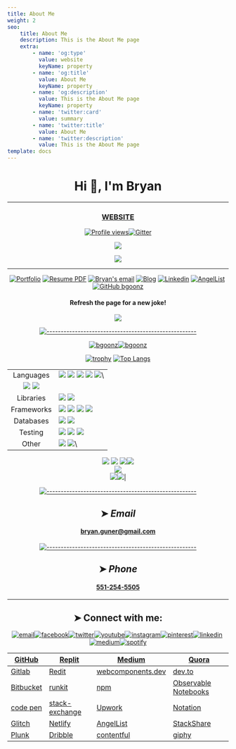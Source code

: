 ```yaml
---
title: About Me
weight: 2
seo:
    title: About Me
    description: This is the About Me page
    extra:
        - name: 'og:type'
          value: website
          keyName: property
        - name: 'og:title'
          value: About Me
          keyName: property
        - name: 'og:description'
          value: This is the About Me page
          keyName: property
        - name: 'twitter:card'
          value: summary
        - name: 'twitter:title'
          value: About Me
        - name: 'twitter:description'
          value: This is the About Me page
template: docs
---
```


<div align="center">

# Hi 👋, I'm Bryan

---

### [](https://github.com/bgoonz#website)[WEBSITE](https://best-celery-b2d7c.netlify.app/)

[![Profile views](https://camo.githubusercontent.com/41fbd874c1ba0b69222440c1527ceb24831f388dcf4b875c048dbf0ce11fce58/68747470733a2f2f76696577732e77686174696c656172656e65642e746f6461792f76696577732f6769746875622f62676f6f6e7a2f76696577732e737667)](https://camo.githubusercontent.com/41fbd874c1ba0b69222440c1527ceb24831f388dcf4b875c048dbf0ce11fce58/68747470733a2f2f76696577732e77686174696c656172656e65642e746f6461792f76696577732f6769746875622f62676f6f6e7a2f76696577732e737667)[![Gitter](https://camo.githubusercontent.com/3b010aaec4938434c93c158f7ad38fd70693fdc8c1ec39baeadbebab61458138/68747470733a2f2f6261646765732e6769747465722e696d2f62676f6f6e7a2f636f6d6d756e6974792e737667)](https://gitter.im/bgoonz/community?utm_source=badge&utm_medium=badge&utm_campaign=pr-badge)

[![](https://github.com/bgoonz/bgoonz/raw/master/circle-small-sharp.png?raw=true?raw=true)](https://github.com/bgoonz/bgoonz/blob/master/circle-small-sharp.png?raw=true?raw=true)

[![](https://camo.githubusercontent.com/f6ac8d3c7641477ae04ab8a8ca85e237f5543f438929f3d36c8b47e4839761b0/687474703a2f2f696d672e796f75747562652e636f6d2f76692f78475a53577646657373382f302e6a7067)](http://www.youtube.com/watch?v=xGZSWvFess8 'Ancestrial Solo')

---

[![Portfolio](https://camo.githubusercontent.com/08996371831d4c65d91b748a91dc04913804a04572875dbc831e5760146cd90d/68747470733a2f2f696d672e736869656c64732e696f2f62616467652f2d2545322539442541345f506f7274666f6c696f2d6635383f7374796c653d666c61742d737175617265266c6f676f3d61266c6f676f436f6c6f723d7768697465266c696e6b3d68747470733a2f2f62676f6f6e7a2e6769746875622e696f2f)](https://bgoonz.github.io/) [![Resume PDF](https://camo.githubusercontent.com/be39e4efa075ffc9dec9f08ffa5296ab259a2190ca575bbc58881c2c79fc3447/68747470733a2f2f696d672e736869656c64732e696f2f62616467652f2d526573756d652d6630303f7374796c653d666c61742d737175617265266c6f676f3d61646f62652d6163726f6261742d726561646572266c6f676f436f6c6f723d7768697465)](https://github.com/bgoonz/resume-cv-portfolio-samples/blob/master/2021-resume/bryan-guner-resume-2021.pdf) [![Bryan's email](https://camo.githubusercontent.com/917b3c0fed1a17b7658bc96dcae513d12e4bbf98e492342c33eb7b5089a7527f/68747470733a2f2f696d672e736869656c64732e696f2f62616467652f627279616e2e67756e657240676d61696c2e636f6d2d6634623430303f7374796c653d666c61742d737175617265266c6f676f3d676d61696c266c6f676f436f6c6f723d626c61636b266c696e6b3d6d61696c746f3a627279616e2e67756e657240676d61696c2e636f6d)](mailto:bryan.guner@gmail.com) [![Blog](https://camo.githubusercontent.com/8e538703dad4c1dd05103d6a9aa6dfcecdd735439967d2501c172c1780bb3929/68747470733a2f2f696d672e736869656c64732e696f2f62616467652f2d426c6f672d3231373539623f7374796c653d666c61742d737175617265266c6f676f3d576f72645072657373266c6f676f436f6c6f723d7768697465266c696e6b3d68747470733a2f2f7765622d6465762d6875622e636f6d2f)](https://web-dev-hub.com/) [![Linkedin](https://camo.githubusercontent.com/bc53eadd154132f3d3cc16188c2c49c98d07c60a59ffed1e42caa3f133afff12/68747470733a2f2f696d672e736869656c64732e696f2f62616467652f2d4c696e6b6564496e2d3030373762353f7374796c653d666c61742d737175617265266c6f676f3d4c696e6b6564696e266c6f676f436f6c6f723d7768697465266c696e6b3d68747470733a2f2f7777772e6c696e6b6564696e2e636f6d2f696e2f627279616e2d67756e65722d3034363139393132382f)](https://www.linkedin.com/in/bryan-guner-046199128/) [![AngelList](https://camo.githubusercontent.com/c64472a38fcb4e49cb16b8026a44d74e8d9c5b0003796a282564ab8a40143d68/68747470733a2f2f696d672e736869656c64732e696f2f62616467652f2d416e67656c4c6973742d626c61636b3f7374796c653d666c61742d737175617265266c6f676f3d416e67656c4c697374266c6f676f436f6c6f723d7768697465266c696e6b3d68747470733a2f2f616e67656c2e636f2f752f627279616e2d67756e6572)](https://angel.co/u/bryan-guner) [![GitHub bgoonz](https://camo.githubusercontent.com/32df1587a64824a89d979fe5b59a3e0bd166c44ced566dccf0d33ed62799157c/68747470733a2f2f696d672e736869656c64732e696f2f6769746875622f666f6c6c6f776572732f62676f6f6e7a3f6c6162656c3d666f6c6c6f77267374796c653d736f6369616c)](https://github.com/bgoonz)

#### [](https://github.com/bgoonz#refresh-the-page-for-a-new-joke)Refresh the page for a new joke!

[![](https://camo.githubusercontent.com/727b46e1d3fa1dc9460d1f7a8c4f4fb8a5523029a3389abf818bc1f95430b4ac/68747470733a2f2f726561646d652d6a6f6b65732e76657263656c2e6170702f617069)](https://camo.githubusercontent.com/727b46e1d3fa1dc9460d1f7a8c4f4fb8a5523029a3389abf818bc1f95430b4ac/68747470733a2f2f726561646d652d6a6f6b65732e76657263656c2e6170702f617069)

[![-----------------------------------------------------](https://raw.githubusercontent.com/andreasbm/readme/master/assets/lines/colored.png)](https://github.com/bgoonz#_email_)

[![bgoonz](https://camo.githubusercontent.com/cf5d4a973533a4c4231a2385ee68163bc88bc95bcc047eb238ee8269943a60b6/68747470733a2f2f6769746875622d726561646d652d73746174732e76657263656c2e6170702f6170693f757365726e616d653d62676f6f6e7a2673686f775f69636f6e733d74727565266c6f63616c653d656e)](https://camo.githubusercontent.com/cf5d4a973533a4c4231a2385ee68163bc88bc95bcc047eb238ee8269943a60b6/68747470733a2f2f6769746875622d726561646d652d73746174732e76657263656c2e6170702f6170693f757365726e616d653d62676f6f6e7a2673686f775f69636f6e733d74727565266c6f63616c653d656e)[![bgoonz](https://camo.githubusercontent.com/3a0b40daebc9fe1d25f51ff4923c0d02451e3f986c04d95692e919412afc3f95/68747470733a2f2f6769746875622d726561646d652d73747265616b2d73746174732e6865726f6b756170702e636f6d2f3f757365723d62676f6f6e7a26)](https://camo.githubusercontent.com/3a0b40daebc9fe1d25f51ff4923c0d02451e3f986c04d95692e919412afc3f95/68747470733a2f2f6769746875622d726561646d652d73747265616b2d73746174732e6865726f6b756170702e636f6d2f3f757365723d62676f6f6e7a26)

[![trophy](https://camo.githubusercontent.com/ec5908a2b7b26de2d103e5281abfb6ca1d1a31b3b9b6e54c1e72c01c123e995f/68747470733a2f2f6769746875622d70726f66696c652d74726f7068792e76657263656c2e6170702f3f757365726e616d653d62676f6f6e7a26726f773d31)](https://github.com/bgoonz/github-profile-trophy) [![Top Langs](https://camo.githubusercontent.com/f792848d7595c91467c42491e4fc91d745e4feed3810fc941829f73ed21dd40d/68747470733a2f2f6769746875622d726561646d652d73746174732e76657263656c2e6170702f6170692f746f702d6c616e67732f3f757365726e616d653d62676f6f6e7a266c61796f75743d636f6d7061637426686964653d68746d6c2c6d617468656d6174696361266c616e67735f636f756e743d3136)](https://github.com/bgoonz/github-readme-stats)

|                                                                                                                                                                                                                                                                                                                                                                                                                                                                                                                                                                                                                                                                                                                                                                                                                                                                                                                                                                                                                                                                                                                                                                                                                                                                                                                                                     |                                                                                                                                                                                                                                                                                                                                                                                                                                                                                                                                                                                                                                                                                                                                                                                                                                                                                                                                                                                                                                                                                                                                                                                                                                                                                                                                                                                                                                                                                                                                                                                                                                                                                                                                                                                                                                                                                                                                                                                                                                                                                                                                                                                                                                                                                                                                                                                                                                                                                                                                                                                                                                                                                                                                                                                                                                                                                                                                                                                                                                                                                                                                                                                                                                                                                                         |
| :-------------------------------------------------------------------------------------------------------------------------------------------------------------------------------------------------------------------------------------------------------------------------------------------------------------------------------------------------------------------------------------------------------------------------------------------------------------------------------------------------------------------------------------------------------------------------------------------------------------------------------------------------------------------------------------------------------------------------------------------------------------------------------------------------------------------------------------------------------------------------------------------------------------------------------------------------------------------------------------------------------------------------------------------------------------------------------------------------------------------------------------------------------------------------------------------------------------------------------------------------------------------------------------------------------------------------------------------------: | ------------------------------------------------------------------------------------------------------------------------------------------------------------------------------------------------------------------------------------------------------------------------------------------------------------------------------------------------------------------------------------------------------------------------------------------------------------------------------------------------------------------------------------------------------------------------------------------------------------------------------------------------------------------------------------------------------------------------------------------------------------------------------------------------------------------------------------------------------------------------------------------------------------------------------------------------------------------------------------------------------------------------------------------------------------------------------------------------------------------------------------------------------------------------------------------------------------------------------------------------------------------------------------------------------------------------------------------------------------------------------------------------------------------------------------------------------------------------------------------------------------------------------------------------------------------------------------------------------------------------------------------------------------------------------------------------------------------------------------------------------------------------------------------------------------------------------------------------------------------------------------------------------------------------------------------------------------------------------------------------------------------------------------------------------------------------------------------------------------------------------------------------------------------------------------------------------------------------------------------------------------------------------------------------------------------------------------------------------------------------------------------------------------------------------------------------------------------------------------------------------------------------------------------------------------------------------------------------------------------------------------------------------------------------------------------------------------------------------------------------------------------------------------------------------------------------------------------------------------------------------------------------------------------------------------------------------------------------------------------------------------------------------------------------------------------------------------------------------------------------------------------------------------------------------------------------------------------------------------------------------------------------------------------------------- |
|                                                                                                                                                                                                                                                                                                                                                                                                                                                                                                                                                                                                                                                                      Languages                                                                                                                                                                                                                                                                                                                                                                                                                                                                                                                                                                                                                                                                      | [![](https://camo.githubusercontent.com/1048946110418180dbd0c560b7013c7a8e03cc94ca1e6dab6c1b04f033a40775/68747470733a2f2f696d672e736869656c64732e696f2f62616467652f4c616e672d48544d4c352d696e666f726d6174696f6e616c3f7374796c653d666c6174266c6f676f3d48544d4c35266c6f676f436f6c6f723d776869746526636f6c6f723d303046463030)](https://camo.githubusercontent.com/1048946110418180dbd0c560b7013c7a8e03cc94ca1e6dab6c1b04f033a40775/68747470733a2f2f696d672e736869656c64732e696f2f62616467652f4c616e672d48544d4c352d696e666f726d6174696f6e616c3f7374796c653d666c6174266c6f676f3d48544d4c35266c6f676f436f6c6f723d776869746526636f6c6f723d303046463030) [![](https://camo.githubusercontent.com/465446114b32ae230d6fab10d623e1da0d5ecbd76b1c882462168c9754ddeb00/68747470733a2f2f696d672e736869656c64732e696f2f62616467652f4c616e672d4353532d696e666f726d6174696f6e616c3f7374796c653d666c6174266c6f676f3d43535325323057697a6172647279266c6f676f436f6c6f723d776869746526636f6c6f723d303046463030)](https://camo.githubusercontent.com/465446114b32ae230d6fab10d623e1da0d5ecbd76b1c882462168c9754ddeb00/68747470733a2f2f696d672e736869656c64732e696f2f62616467652f4c616e672d4353532d696e666f726d6174696f6e616c3f7374796c653d666c6174266c6f676f3d43535325323057697a6172647279266c6f676f436f6c6f723d776869746526636f6c6f723d303046463030) [![](https://camo.githubusercontent.com/ae76e6020ab32845f3ef31f563ab0db9128b78430d5b52540eb1655f32dcd6be/68747470733a2f2f696d672e736869656c64732e696f2f62616467652f4c616e672d4a6176615363726970742d696e666f726d6174696f6e616c3f7374796c653d666c6174266c6f676f3d4a617661536372697074266c6f676f436f6c6f723d776869746526636f6c6f723d303046463030)](https://camo.githubusercontent.com/ae76e6020ab32845f3ef31f563ab0db9128b78430d5b52540eb1655f32dcd6be/68747470733a2f2f696d672e736869656c64732e696f2f62616467652f4c616e672d4a6176615363726970742d696e666f726d6174696f6e616c3f7374796c653d666c6174266c6f676f3d4a617661536372697074266c6f676f436f6c6f723d776869746526636f6c6f723d303046463030) [![](https://camo.githubusercontent.com/ba32be5e8f3e5e0f9f083c10bc21b5ae68ad587c4d56fdc71ff15e60fd7ff44c/68747470733a2f2f696d672e736869656c64732e696f2f62616467652f4c616e672d53514c2d696e666f726d6174696f6e616c3f7374796c653d666c6174266c6f676f3d53514c266c6f676f436f6c6f723d776869746526636f6c6f723d303046463030)](https://camo.githubusercontent.com/ba32be5e8f3e5e0f9f083c10bc21b5ae68ad587c4d56fdc71ff15e60fd7ff44c/68747470733a2f2f696d672e736869656c64732e696f2f62616467652f4c616e672d53514c2d696e666f726d6174696f6e616c3f7374796c653d666c6174266c6f676f3d53514c266c6f676f436f6c6f723d776869746526636f6c6f723d303046463030) [![](https://camo.githubusercontent.com/5ce3152002e75fa1008c5496102c3b67516e8ebd432073df03504548749d4eab/68747470733a2f2f696d672e736869656c64732e696f2f62616467652f4c616e672d4a6176612d696e666f726d6174696f6e616c3f7374796c653d666c6174266c6f676f3d4a617661266c6f676f436f6c6f723d776869746526636f6c6f723d303046463030)](https://camo.githubusercontent.com/5ce3152002e75fa1008c5496102c3b67516e8ebd432073df03504548749d4eab/68747470733a2f2f696d672e736869656c64732e696f2f62616467652f4c616e672d4a6176612d696e666f726d6174696f6e616c3f7374796c653d666c6174266c6f676f3d4a617661266c6f676f436f6c6f723d776869746526636f6c6f723d303046463030)\  |
| [![](https://camo.githubusercontent.com/f124081207bb765f27d87381a0f1f6a40ace58f7751f56af5b6358d1a9558a16/68747470733a2f2f696d672e736869656c64732e696f2f62616467652f4c616e672d507974686f6e2d696e666f726d6174696f6e616c3f7374796c653d666c6174266c6f676f3d507974686f6e266c6f676f436f6c6f723d776869746526636f6c6f723d303046463030)](https://camo.githubusercontent.com/f124081207bb765f27d87381a0f1f6a40ace58f7751f56af5b6358d1a9558a16/68747470733a2f2f696d672e736869656c64732e696f2f62616467652f4c616e672d507974686f6e2d696e666f726d6174696f6e616c3f7374796c653d666c6174266c6f676f3d507974686f6e266c6f676f436f6c6f723d776869746526636f6c6f723d303046463030) [![](https://camo.githubusercontent.com/f14e52954b4dc07615aa6da4919b3e04d9459fa7d3709b2578666cade336ac5a/68747470733a2f2f696d672e736869656c64732e696f2f62616467652f4c616e672d547970655363726970742d696e666f726d6174696f6e616c3f7374796c653d666c6174266c6f676f3d54797065536372697074266c6f676f436f6c6f723d776869746526636f6c6f723d303046463030)](https://camo.githubusercontent.com/f14e52954b4dc07615aa6da4919b3e04d9459fa7d3709b2578666cade336ac5a/68747470733a2f2f696d672e736869656c64732e696f2f62616467652f4c616e672d547970655363726970742d696e666f726d6174696f6e616c3f7374796c653d666c6174266c6f676f3d54797065536372697074266c6f676f436f6c6f723d776869746526636f6c6f723d303046463030) |
|                                                                                                                                                                                                                                                                                                                                                                                                                                                                                                                                                                                                                                                                      Libraries                                                                                                                                                                                                                                                                                                                                                                                                                                                                                                                                                                                                                                                                      | [![](https://camo.githubusercontent.com/286ee73b131fa972574d5480e4ab259d6eed5c429dff5f6b74682cb2af5e078a/68747470733a2f2f696d672e736869656c64732e696f2f62616467652f4c69622d426f6f7473747261702d696e666f726d6174696f6e616c3f7374796c653d666c6174266c6f676f3d426f6f747374726170266c6f676f436f6c6f723d776869746526636f6c6f723d303046463030)](https://camo.githubusercontent.com/286ee73b131fa972574d5480e4ab259d6eed5c429dff5f6b74682cb2af5e078a/68747470733a2f2f696d672e736869656c64732e696f2f62616467652f4c69622d426f6f7473747261702d696e666f726d6174696f6e616c3f7374796c653d666c6174266c6f676f3d426f6f747374726170266c6f676f436f6c6f723d776869746526636f6c6f723d303046463030) [![](https://camo.githubusercontent.com/3c7194da5e4c19d234263e72bc4f2664632614b11d2c0a9738f059f7d8a440b4/68747470733a2f2f696d672e736869656c64732e696f2f62616467652f4c69622d52656163742d696e666f726d6174696f6e616c3f7374796c653d666c6174266c6f676f3d5265616374266c6f676f436f6c6f723d776869746526636f6c6f723d303046463030)](https://camo.githubusercontent.com/3c7194da5e4c19d234263e72bc4f2664632614b11d2c0a9738f059f7d8a440b4/68747470733a2f2f696d672e736869656c64732e696f2f62616467652f4c69622d52656163742d696e666f726d6174696f6e616c3f7374796c653d666c6174266c6f676f3d5265616374266c6f676f436f6c6f723d776869746526636f6c6f723d303046463030)                                                                                                                                                                                                                                                                                                                                                                                                                                                                                                                                                                                                                                                                                                                                                                                                                                                                                                                                                                                                                                                                                                                                                                                                                                                                                                                                                                                                                                                                                                                                                                                                                                                                                                                                                                                                                                                                                                                                                                             |
|                                                                                                                                                                                                                                                                                                                                                                                                                                                                                                                                                                                                                                                                     Frameworks                                                                                                                                                                                                                                                                                                                                                                                                                                                                                                                                                                                                                                                                      | [![](https://camo.githubusercontent.com/da319532c0a94e42d979b54f447a5f0f628febc531f7c4db01f97a846fb09616/68747470733a2f2f696d672e736869656c64732e696f2f62616467652f46572d52656475782d696e666f726d6174696f6e616c3f7374796c653d666c6174266c6f676f3d5265647578266c6f676f436f6c6f723d776869746526636f6c6f723d303046463030)](https://camo.githubusercontent.com/da319532c0a94e42d979b54f447a5f0f628febc531f7c4db01f97a846fb09616/68747470733a2f2f696d672e736869656c64732e696f2f62616467652f46572d52656475782d696e666f726d6174696f6e616c3f7374796c653d666c6174266c6f676f3d5265647578266c6f676f436f6c6f723d776869746526636f6c6f723d303046463030) [![](https://camo.githubusercontent.com/27671c032486eb86268da74e011cd09b7ffa878e2776bf4a4ef6a213ac0a59bc/68747470733a2f2f696d672e736869656c64732e696f2f62616467652f46572d4e6f64652e6a732d696e666f726d6174696f6e616c3f7374796c653d666c6174266c6f676f3d4e6f64652e6a73266c6f676f436f6c6f723d776869746526636f6c6f723d303046463030)](https://camo.githubusercontent.com/27671c032486eb86268da74e011cd09b7ffa878e2776bf4a4ef6a213ac0a59bc/68747470733a2f2f696d672e736869656c64732e696f2f62616467652f46572d4e6f64652e6a732d696e666f726d6174696f6e616c3f7374796c653d666c6174266c6f676f3d4e6f64652e6a73266c6f676f436f6c6f723d776869746526636f6c6f723d303046463030) [![](https://camo.githubusercontent.com/5614baacde207769c765e6460fb7122396ed4387d7a23a19da7eeb1944f6b35f/68747470733a2f2f696d672e736869656c64732e696f2f62616467652f46572d457870726573732d696e666f726d6174696f6e616c3f7374796c653d666c6174266c6f676f436f6c6f723d776869746526636f6c6f723d303046463030)](https://camo.githubusercontent.com/5614baacde207769c765e6460fb7122396ed4387d7a23a19da7eeb1944f6b35f/68747470733a2f2f696d672e736869656c64732e696f2f62616467652f46572d457870726573732d696e666f726d6174696f6e616c3f7374796c653d666c6174266c6f676f436f6c6f723d776869746526636f6c6f723d303046463030) [![](https://camo.githubusercontent.com/9a72d0680ae517e20e07118af495fe6b03596f8c11d9713d737a55e29986636f/68747470733a2f2f696d672e736869656c64732e696f2f62616467652f46572d506f7765725368656c6c2d696e666f726d6174696f6e616c3f7374796c653d666c6174266c6f676f3d506f7765725368656c6c266c6f676f436f6c6f723d776869746526636f6c6f723d303046463030)](https://camo.githubusercontent.com/9a72d0680ae517e20e07118af495fe6b03596f8c11d9713d737a55e29986636f/68747470733a2f2f696d672e736869656c64732e696f2f62616467652f46572d506f7765725368656c6c2d696e666f726d6174696f6e616c3f7374796c653d666c6174266c6f676f3d506f7765725368656c6c266c6f676f436f6c6f723d776869746526636f6c6f723d303046463030)                                                                                                                                                                                                                                                                                                                                                                                                                                                                                                                                                                                                                                                                                                             |
|                                                                                                                                                                                                                                                                                                                                                                                                                                                                                                                                                                                                                                                                      Databases                                                                                                                                                                                                                                                                                                                                                                                                                                                                                                                                                                                                                                                                      | [![](https://camo.githubusercontent.com/c900720ca38c1800c100185761b2b46125300218eed98d17538e9d73ab97089a/68747470733a2f2f696d672e736869656c64732e696f2f62616467652f44422d506f737467726553514c2d696e666f726d6174696f6e616c3f7374796c653d666c6174266c6f676f3d506f737467726553514c266c6f676f436f6c6f723d776869746526636f6c6f723d303046463030)](https://camo.githubusercontent.com/c900720ca38c1800c100185761b2b46125300218eed98d17538e9d73ab97089a/68747470733a2f2f696d672e736869656c64732e696f2f62616467652f44422d506f737467726553514c2d696e666f726d6174696f6e616c3f7374796c653d666c6174266c6f676f3d506f737467726553514c266c6f676f436f6c6f723d776869746526636f6c6f723d303046463030) [![](https://camo.githubusercontent.com/ac225cffd64240b9a5f22e4f4b290b421ee9e170f31befe1c1dc83ce14754c0d/68747470733a2f2f696d672e736869656c64732e696f2f62616467652f44422d4d7953514c2d696e666f726d6174696f6e616c3f7374796c653d666c6174266c6f676f3d4d7953514c266c6f676f436f6c6f723d776869746526636f6c6f723d303046463030)](https://camo.githubusercontent.com/ac225cffd64240b9a5f22e4f4b290b421ee9e170f31befe1c1dc83ce14754c0d/68747470733a2f2f696d672e736869656c64732e696f2f62616467652f44422d4d7953514c2d696e666f726d6174696f6e616c3f7374796c653d666c6174266c6f676f3d4d7953514c266c6f676f436f6c6f723d776869746526636f6c6f723d303046463030)                                                                                                                                                                                                                                                                                                                                                                                                                                                                                                                                                                                                                                                                                                                                                                                                                                                                                                                                                                                                                                                                                                                                                                                                                                                                                                                                                                                                                                                                                                                                                                                                                                                                                                                                                                                                                                                                                                                                                                             |
|                                                                                                                                                                                                                                                                                                                                                                                                                                                                                                                                                                                                                                                                       Testing                                                                                                                                                                                                                                                                                                                                                                                                                                                                                                                                                                                                                                                                       | [![](https://camo.githubusercontent.com/93b3f5d06ac2d7cb7613c49707c0d79b8d56a05381f79c125cfbb7d60e9dbe86/68747470733a2f2f696d672e736869656c64732e696f2f62616467652f546573742d4a6573742d696e666f726d6174696f6e616c3f7374796c653d666c6174266c6f676f3d4a657374266c6f676f436f6c6f723d776869746526636f6c6f723d303046463030)](https://camo.githubusercontent.com/93b3f5d06ac2d7cb7613c49707c0d79b8d56a05381f79c125cfbb7d60e9dbe86/68747470733a2f2f696d672e736869656c64732e696f2f62616467652f546573742d4a6573742d696e666f726d6174696f6e616c3f7374796c653d666c6174266c6f676f3d4a657374266c6f676f436f6c6f723d776869746526636f6c6f723d303046463030) [![](https://camo.githubusercontent.com/481127a1a4076922244f076d1db438098d01205a495a89159c230735631bb475/68747470733a2f2f696d672e736869656c64732e696f2f62616467652f546573742d437970726573732d696e666f726d6174696f6e616c3f7374796c653d666c6174266c6f676f3d43797072657373266c6f676f436f6c6f723d776869746526636f6c6f723d303046463030)](https://camo.githubusercontent.com/481127a1a4076922244f076d1db438098d01205a495a89159c230735631bb475/68747470733a2f2f696d672e736869656c64732e696f2f62616467652f546573742d437970726573732d696e666f726d6174696f6e616c3f7374796c653d666c6174266c6f676f3d43797072657373266c6f676f436f6c6f723d776869746526636f6c6f723d303046463030) [![](https://camo.githubusercontent.com/676b75202f59e0363b809aa10a7f23b47489c2fec926828dbab1d47b2d81a636/68747470733a2f2f696d672e736869656c64732e696f2f62616467652f546573742d4a556e69742d696e666f726d6174696f6e616c3f7374796c653d666c6174266c6f676f3d4a556e6974266c6f676f436f6c6f723d776869746526636f6c6f723d303046463030)](https://camo.githubusercontent.com/676b75202f59e0363b809aa10a7f23b47489c2fec926828dbab1d47b2d81a636/68747470733a2f2f696d672e736869656c64732e696f2f62616467652f546573742d4a556e69742d696e666f726d6174696f6e616c3f7374796c653d666c6174266c6f676f3d4a556e6974266c6f676f436f6c6f723d776869746526636f6c6f723d303046463030)                                                                                                                                                                                                                                                                                                                                                                                                                                                                                                                                                                                                                                                                                                                                                                                                                                                                                                                                                                                                                                                                                                                                                                                                                                                                                                                                           |
|                                                                                                                                                                                                                                                                                                                                                                                                                                                                                                                                                                                                                                                                        Other                                                                                                                                                                                                                                                                                                                                                                                                                                                                                                                                                                                                                                                                        | [![](https://camo.githubusercontent.com/716b1b47958d7bbd039eddc91ae92f157af5c30792cccc4f5f70a8f7f97e4ead/68747470733a2f2f696d672e736869656c64732e696f2f62616467652f456469746f722d5653253230436f64652d696e666f726d6174696f6e616c3f7374796c653d666c6174266c6f676f3d76697375616c73747564696f636f6465266c6f676f436f6c6f723d776869746526636f6c6f723d303046463030)](https://camo.githubusercontent.com/716b1b47958d7bbd039eddc91ae92f157af5c30792cccc4f5f70a8f7f97e4ead/68747470733a2f2f696d672e736869656c64732e696f2f62616467652f456469746f722d5653253230436f64652d696e666f726d6174696f6e616c3f7374796c653d666c6174266c6f676f3d76697375616c73747564696f636f6465266c6f676f436f6c6f723d776869746526636f6c6f723d303046463030) [![](https://camo.githubusercontent.com/41095ed1d3189944dbe058e3d61bde83985b9f2343aae369cd91e58c57489112/68747470733a2f2f696d672e736869656c64732e696f2f62616467652f456469746f722d496e74656c6c694a253230494445412d696e666f726d6174696f6e616c3f7374796c653d666c6174266c6f676f3d696e74656c6c696a69646561266c6f676f436f6c6f723d776869746526636f6c6f723d303046463030)](https://camo.githubusercontent.com/41095ed1d3189944dbe058e3d61bde83985b9f2343aae369cd91e58c57489112/68747470733a2f2f696d672e736869656c64732e696f2f62616467652f456469746f722d496e74656c6c694a253230494445412d696e666f726d6174696f6e616c3f7374796c653d666c6174266c6f676f3d696e74656c6c696a69646561266c6f676f436f6c6f723d776869746526636f6c6f723d303046463030)\                                                                                                                                                                                                                                                                                                                                                                                                                                                                                                                                                                                                                                                                                                                                                                                                                                                                                                                                                                                                                                                                                                                                                                                                                                                                                                                                                                                                                                                                                                                                                                                                                                                                                                                                                                                                                                                    |

[![](https://camo.githubusercontent.com/1f849b042d69c3435d89095b4c2345d9b16fe97a8a8c7fff717eb4e688d83b48/68747470733a2f2f696d672e736869656c64732e696f2f62616467652f546f6f6c732d45534c696e742d696e666f726d6174696f6e616c3f7374796c653d666c6174266c6f676f3d45534c696e74266c6f676f436f6c6f723d776869746526636f6c6f723d303046463030)](https://camo.githubusercontent.com/1f849b042d69c3435d89095b4c2345d9b16fe97a8a8c7fff717eb4e688d83b48/68747470733a2f2f696d672e736869656c64732e696f2f62616467652f546f6f6c732d45534c696e742d696e666f726d6174696f6e616c3f7374796c653d666c6174266c6f676f3d45534c696e74266c6f676f436f6c6f723d776869746526636f6c6f723d303046463030) [![](https://camo.githubusercontent.com/4bddc85b6e2431be2d06a0b10c5ae86e28a2ca3b8323c487d8ee3bad9fc77276/68747470733a2f2f696d672e736869656c64732e696f2f62616467652f546f6f6c732d506f73746d616e2d696e666f726d6174696f6e616c3f7374796c653d666c6174266c6f676f3d506f73746d616e266c6f676f436f6c6f723d776869746526636f6c6f723d303046463030)](https://camo.githubusercontent.com/4bddc85b6e2431be2d06a0b10c5ae86e28a2ca3b8323c487d8ee3bad9fc77276/68747470733a2f2f696d672e736869656c64732e696f2f62616467652f546f6f6c732d506f73746d616e2d696e666f726d6174696f6e616c3f7374796c653d666c6174266c6f676f3d506f73746d616e266c6f676f436f6c6f723d776869746526636f6c6f723d303046463030) [![](https://camo.githubusercontent.com/89281dde8a726c7c1f961ea8ae91ff3f6bb4a8463888b4ed0f48e146a26ac460/68747470733a2f2f696d672e736869656c64732e696f2f62616467652f546f6f6c732d4769742d696e666f726d6174696f6e616c3f7374796c653d666c6174266c6f676f3d476974266c6f676f436f6c6f723d776869746526636f6c6f723d303046463030)](https://camo.githubusercontent.com/89281dde8a726c7c1f961ea8ae91ff3f6bb4a8463888b4ed0f48e146a26ac460/68747470733a2f2f696d672e736869656c64732e696f2f62616467652f546f6f6c732d4769742d696e666f726d6174696f6e616c3f7374796c653d666c6174266c6f676f3d476974266c6f676f436f6c6f723d776869746526636f6c6f723d303046463030)[![](https://camo.githubusercontent.com/adc7a1cb9eca724c07cbd6b407103ce5edf51925a3c2b227d57f634911fde1cd/68747470733a2f2f696d672e736869656c64732e696f2f62616467652f546f6f6c732d4769744875622d696e666f726d6174696f6e616c3f7374796c653d666c6174266c6f676f3d476974487562266c6f676f436f6c6f723d776869746526636f6c6f723d303046463030)](https://camo.githubusercontent.com/adc7a1cb9eca724c07cbd6b407103ce5edf51925a3c2b227d57f634911fde1cd/68747470733a2f2f696d672e736869656c64732e696f2f62616467652f546f6f6c732d4769744875622d696e666f726d6174696f6e616c3f7374796c653d666c6174266c6f676f3d476974487562266c6f676f436f6c6f723d776869746526636f6c6f723d303046463030)\
[![](https://camo.githubusercontent.com/6ed31ce1c3ecb818cb1c338707ba5ce1ccea1832a3c1978e30f1ba5fef576b26/68747470733a2f2f696d672e736869656c64732e696f2f62616467652f4f532d57696e646f777325323031302d696e666f726d6174696f6e616c3f7374796c653d666c6174266c6f676f3d57696e646f7773266c6f676f436f6c6f723d776869746526636f6c6f723d303046463030)](https://camo.githubusercontent.com/6ed31ce1c3ecb818cb1c338707ba5ce1ccea1832a3c1978e30f1ba5fef576b26/68747470733a2f2f696d672e736869656c64732e696f2f62616467652f4f532d57696e646f777325323031302d696e666f726d6174696f6e616c3f7374796c653d666c6174266c6f676f3d57696e646f7773266c6f676f436f6c6f723d776869746526636f6c6f723d303046463030)\
[![](https://camo.githubusercontent.com/f0fb743e382af6030dd684b4f4edf34b76bbd31489d4c73902df525368e588b6/68747470733a2f2f696d672e736869656c64732e696f2f62616467652f436f64652d4c4553532d696e666f726d6174696f6e616c3f7374796c653d666c6174266c6f676f436f6c6f723d776869746526636f6c6f723d303046463030)](https://camo.githubusercontent.com/f0fb743e382af6030dd684b4f4edf34b76bbd31489d4c73902df525368e588b6/68747470733a2f2f696d672e736869656c64732e696f2f62616467652f436f64652d4c4553532d696e666f726d6174696f6e616c3f7374796c653d666c6174266c6f676f436f6c6f723d776869746526636f6c6f723d303046463030)[![](https://camo.githubusercontent.com/6d0e1a11eff1b6e242ece1489866e8ae39fbe82d33df28440d1168965d932544/68747470733a2f2f696d672e736869656c64732e696f2f62616467652f436f64652d456d6d65742d696e666f726d6174696f6e616c3f7374796c653d666c6174266c6f676f436f6c6f723d776869746526636f6c6f723d303046463030)](https://camo.githubusercontent.com/6d0e1a11eff1b6e242ece1489866e8ae39fbe82d33df28440d1168965d932544/68747470733a2f2f696d672e736869656c64732e696f2f62616467652f436f64652d456d6d65742d696e666f726d6174696f6e616c3f7374796c653d666c6174266c6f676f436f6c6f723d776869746526636f6c6f723d303046463030)|

[![-----------------------------------------------------](https://raw.githubusercontent.com/andreasbm/readme/master/assets/lines/colored.png)](https://github.com/bgoonz#_email_)

## [](https://github.com/bgoonz#-email)➤ *Email*

#### [](https://github.com/bgoonz#bryangunergmailcom)[bryan.guner@gmail.com](https://github.com/bgoonz#)

[![-----------------------------------------------------](https://raw.githubusercontent.com/andreasbm/readme/master/assets/lines/colored.png)](https://github.com/bgoonz#_phone_)

## [](https://github.com/bgoonz#-phone)➤ *Phone*

#### [](https://github.com/bgoonz#551-254-5505)[551-254-5505](https://github.com/bgoonz/bgoonz/blob/master/551-254-5505)

---

## [](https://github.com/bgoonz#-connect-with-me)➤ Connect with me:

[![email](https://camo.githubusercontent.com/987e9d7d7e70f98c5cd1d613add6ef56bcab60a8eda9e3df9f4f505b611ff773/68747470733a2f2f696d672e69636f6e73382e636f6d2f636f6c6f722f39362f3030303030302f676d61696c2e706e67)](mailto:bryan.guner@gmail.com)[![facebook](https://camo.githubusercontent.com/6acccefe72a9ad3380c0802e7a78988adad9d186eefff43b715bd7d7d07dc52a/68747470733a2f2f696d672e69636f6e73382e636f6d2f636f6c6f722f39362f3030303030302f66616365626f6f6b2e706e67)](https://www.facebook.com/bryan.guner/)[![twitter](https://camo.githubusercontent.com/a6a76173a04df8b3239debac70858c0d8bebd8d882b6572a0419cff3f51a2fc3/68747470733a2f2f696d672e69636f6e73382e636f6d2f636f6c6f722f39362f3030303030302f747769747465722d737175617265642e706e67)](https://twitter.com/bgooonz)[![youtube](https://camo.githubusercontent.com/aec347ccecfb57c504334b6723d26a419c1e7a871d467603d0a301272d5ac329/68747470733a2f2f696d672e69636f6e73382e636f6d2f636f6c6f722f39362f3030303030302f796f75747562652e706e67)](https://www.youtube.com/channel/UC9-rYyUMsnEBK8G8fCyrXXA/videos)[![instagram](https://camo.githubusercontent.com/13b4ab64e1a639ef039c1688b03c7a1a0aaa875a1858fa56888aa09c492aac6a/68747470733a2f2f696d672e69636f6e73382e636f6d2f636f6c6f722f39362f3030303030302f696e7374616772616d2d6e65772e706e67)](https://www.instagram.com/bgoonz/?hl=en)[![pinterest](https://camo.githubusercontent.com/4d14fb643e9f849728e8157811f502e1f146b7a2766a4c0a90e22afe106c0fbd/68747470733a2f2f696d672e69636f6e73382e636f6d2f636f6c6f722f39362f3030303030302f70696e7465726573742d2d76312e706e67)](https://www.pinterest.com/bryanguner/_saved/)[![linkedin](https://camo.githubusercontent.com/4f660401d8469647f004f5740254c81a657f48d4c55a635be05ffb196c2be320/68747470733a2f2f696d672e69636f6e73382e636f6d2f636f6c6f722f39362f3030303030302f6c696e6b6564696e2e706e67)](https://www.linkedin.com/in/bryan-guner-046199128/) [![medium](https://camo.githubusercontent.com/a9c0792a5acd4b406effc40cd8b8c6575fad4a4062a37c5a1787e032f5a6192f/68747470733a2f2f696d672e69636f6e73382e636f6d2f636f6c6f722f39362f3030303030302f6d656469756d2d6c6f676f2e706e67)](https://bryanguner.medium.com/)[![spotify](https://camo.githubusercontent.com/936d3874f5be4f3e8b6dce7582d12d1425c9fc24dab49159180ee55c0dcba92a/68747470733a2f2f696d672e69636f6e73382e636f6d2f636f6c6f722f39362f3030303030302f73706f746966792d2d76312e706e67)](https://open.spotify.com/user/bgoonz?si=ShH9wYbIQWab5Jz_30BKFw)

| [GitHub](https://github.com/bgoonz)          | [Replit](https://repl.it/@bgoonz/)                                        | [Medium](https://bryanguner.medium.com/)                                                          | [Quora](https://www.quora.com/q/webdevresourcehub?invite_code=qwZOqbpAhgQ6hjjGl8NN) |
| -------------------------------------------- | ------------------------------------------------------------------------- | ------------------------------------------------------------------------------------------------- | ----------------------------------------------------------------------------------- |
| [Gitlab](https://gitlab.com/bryan.guner.dev) | [Redit](https://www.reddit.com/user/bgoonz1)                              | [webcomponents.dev](https://webcomponents.dev/user/bgoonz)                                        | [dev.to](https://dev.to/bgoonz)                                                     |
| [Bitbucket](https://bitbucket.org/bgoonz/)   | [runkit](https://runkit.com/bgoonz)                                       | [npm](https://www.npmjs.com/~bgoonz11)                                                            | [Observable Notebooks](https://observablehq.com/@bgoonz?tab=profile)                |
| [code pen](https://codepen.io/bgoonz)        | [stack-exchange](https://meta.stackexchange.com/users/936785/bryan-guner) | [Upwork](https://www.upwork.com/freelancers/~01bb1a3627e1e9c630?viewMode=1&s=1110580755057594368) | [Notation](https://www.notion.so/Overview-Of-Css-5d88b0bc9a73422a9be1481d599a56ba)  |
| [Glitch](https://glitch.com/@bgoonz)         | [Netlify](https://app.netlify.com/user/settings#profile)                  | [AngelList](https://angel.co/u/bryan-guner)                                                       | [StackShare](https://stackshare.io/bryanguner)                                      |
| [Plunk](http://plnkr.co/account/plunks)      | [Dribble](https://dribbble.com/bgoonz4242?onboarding=true)                | [contentful](https://app.contentful.com/spaces/lelpu0ihaz11/assets?id=MocOPmmNliLn6PPv)           | [giphy](https://giphy.com/channel/bryanguner)                                       |

</div>
